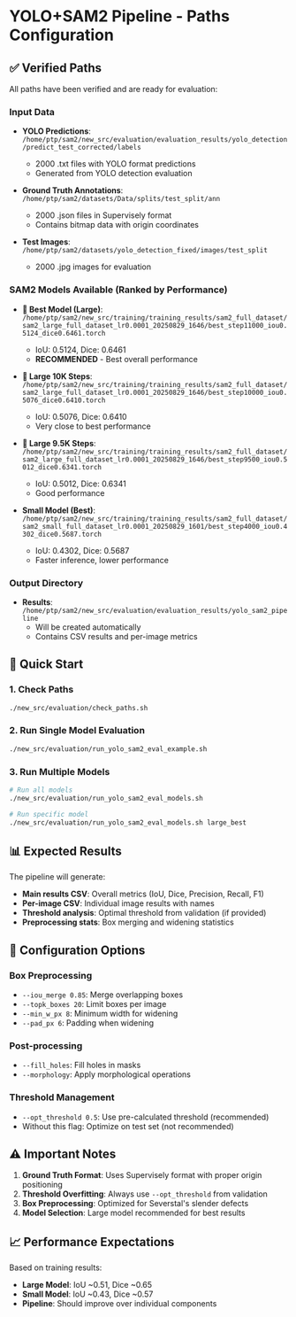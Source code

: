 # YOLO+SAM2 Pipeline - Paths Configuration

## ✅ Verified Paths

All paths have been verified and are ready for evaluation:

### Input Data
- **YOLO Predictions**: `/home/ptp/sam2/new_src/evaluation/evaluation_results/yolo_detection/predict_test_corrected/labels`
  - 2000 .txt files with YOLO format predictions
  - Generated from YOLO detection evaluation

- **Ground Truth Annotations**: `/home/ptp/sam2/datasets/Data/splits/test_split/ann`
  - 2000 .json files in Supervisely format
  - Contains bitmap data with origin coordinates

- **Test Images**: `/home/ptp/sam2/datasets/yolo_detection_fixed/images/test_split`
  - 2000 .jpg images for evaluation

### SAM2 Models Available (Ranked by Performance)
- **🥇 Best Model (Large)**: `/home/ptp/sam2/new_src/training/training_results/sam2_full_dataset/sam2_large_full_dataset_lr0.0001_20250829_1646/best_step11000_iou0.5124_dice0.6461.torch`
  - IoU: 0.5124, Dice: 0.6461
  - **RECOMMENDED** - Best overall performance

- **🥈 Large 10K Steps**: `/home/ptp/sam2/new_src/training/training_results/sam2_full_dataset/sam2_large_full_dataset_lr0.0001_20250829_1646/best_step10000_iou0.5076_dice0.6410.torch`
  - IoU: 0.5076, Dice: 0.6410
  - Very close to best performance

- **🥉 Large 9.5K Steps**: `/home/ptp/sam2/new_src/training/training_results/sam2_full_dataset/sam2_large_full_dataset_lr0.0001_20250829_1646/best_step9500_iou0.5012_dice0.6341.torch`
  - IoU: 0.5012, Dice: 0.6341
  - Good performance

- **Small Model (Best)**: `/home/ptp/sam2/new_src/training/training_results/sam2_full_dataset/sam2_small_full_dataset_lr0.0001_20250829_1601/best_step4000_iou0.4302_dice0.5687.torch`
  - IoU: 0.4302, Dice: 0.5687
  - Faster inference, lower performance

### Output Directory
- **Results**: `/home/ptp/sam2/new_src/evaluation/evaluation_results/yolo_sam2_pipeline`
  - Will be created automatically
  - Contains CSV results and per-image metrics

## 🚀 Quick Start

### 1. Check Paths
```bash
./new_src/evaluation/check_paths.sh
```

### 2. Run Single Model Evaluation
```bash
./new_src/evaluation/run_yolo_sam2_eval_example.sh
```

### 3. Run Multiple Models
```bash
# Run all models
./new_src/evaluation/run_yolo_sam2_eval_models.sh

# Run specific model
./new_src/evaluation/run_yolo_sam2_eval_models.sh large_best
```

## 📊 Expected Results

The pipeline will generate:
- **Main results CSV**: Overall metrics (IoU, Dice, Precision, Recall, F1)
- **Per-image CSV**: Individual image results with names
- **Threshold analysis**: Optimal threshold from validation (if provided)
- **Preprocessing stats**: Box merging and widening statistics

## 🔧 Configuration Options

### Box Preprocessing
- `--iou_merge 0.85`: Merge overlapping boxes
- `--topk_boxes 20`: Limit boxes per image
- `--min_w_px 8`: Minimum width for widening
- `--pad_px 6`: Padding when widening

### Post-processing
- `--fill_holes`: Fill holes in masks
- `--morphology`: Apply morphological operations

### Threshold Management
- `--opt_threshold 0.5`: Use pre-calculated threshold (recommended)
- Without this flag: Optimize on test set (not recommended)

## ⚠️ Important Notes

1. **Ground Truth Format**: Uses Supervisely format with proper origin positioning
2. **Threshold Overfitting**: Always use `--opt_threshold` from validation
3. **Box Preprocessing**: Optimized for Severstal's slender defects
4. **Model Selection**: Large model recommended for best results

## 📈 Performance Expectations

Based on training results:
- **Large Model**: IoU ~0.51, Dice ~0.65
- **Small Model**: IoU ~0.43, Dice ~0.57
- **Pipeline**: Should improve over individual components

